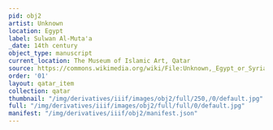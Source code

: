 ```yaml
---
pid: obj2
artist: Unknown
location: Egypt
label: Sulwan Al-Muta'a
_date: 14th century
object_type: manuscript
current_location: The Museum of Islamic Art, Qatar
source: https://commons.wikimedia.org/wiki/File:Unknown,_Egypt_or_Syria,_14th_Century_-_Sulwan_Al-Muta%27a_-_Google_Art_Project.jpg
order: '01'
layout: qatar_item
collection: qatar
thumbnail: "/img/derivatives/iiif/images/obj2/full/250,/0/default.jpg"
full: "/img/derivatives/iiif/images/obj2/full/full/0/default.jpg"
manifest: "/img/derivatives/iiif/obj2/manifest.json"
---
```

